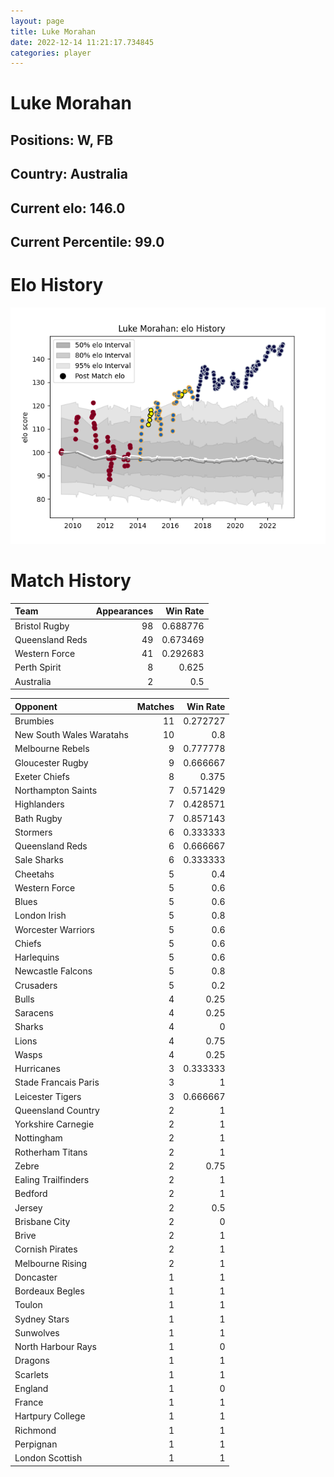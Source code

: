 ```yaml
---  
layout: page  
title: Luke Morahan  
date: 2022-12-14 11:21:17.734845  
categories: player  
---
```

# Luke Morahan

## Positions: W, FB

## Country: Australia

## Current elo: 146.0

## Current Percentile: 99.0

# Elo History


![elo history](history_LukeMorahan.png)
# Match History


| Team            |   Appearances |   Win Rate |
|:----------------|--------------:|-----------:|
| Bristol Rugby   |            98 |   0.688776 |
| Queensland Reds |            49 |   0.673469 |
| Western Force   |            41 |   0.292683 |
| Perth Spirit    |             8 |   0.625    |
| Australia       |             2 |   0.5      |

| Opponent                 |   Matches |   Win Rate |
|:-------------------------|----------:|-----------:|
| Brumbies                 |        11 |   0.272727 |
| New South Wales Waratahs |        10 |   0.8      |
| Melbourne Rebels         |         9 |   0.777778 |
| Gloucester Rugby         |         9 |   0.666667 |
| Exeter Chiefs            |         8 |   0.375    |
| Northampton Saints       |         7 |   0.571429 |
| Highlanders              |         7 |   0.428571 |
| Bath Rugby               |         7 |   0.857143 |
| Stormers                 |         6 |   0.333333 |
| Queensland Reds          |         6 |   0.666667 |
| Sale Sharks              |         6 |   0.333333 |
| Cheetahs                 |         5 |   0.4      |
| Western Force            |         5 |   0.6      |
| Blues                    |         5 |   0.6      |
| London Irish             |         5 |   0.8      |
| Worcester Warriors       |         5 |   0.6      |
| Chiefs                   |         5 |   0.6      |
| Harlequins               |         5 |   0.6      |
| Newcastle Falcons        |         5 |   0.8      |
| Crusaders                |         5 |   0.2      |
| Bulls                    |         4 |   0.25     |
| Saracens                 |         4 |   0.25     |
| Sharks                   |         4 |   0        |
| Lions                    |         4 |   0.75     |
| Wasps                    |         4 |   0.25     |
| Hurricanes               |         3 |   0.333333 |
| Stade Francais Paris     |         3 |   1        |
| Leicester Tigers         |         3 |   0.666667 |
| Queensland Country       |         2 |   1        |
| Yorkshire Carnegie       |         2 |   1        |
| Nottingham               |         2 |   1        |
| Rotherham Titans         |         2 |   1        |
| Zebre                    |         2 |   0.75     |
| Ealing Trailfinders      |         2 |   1        |
| Bedford                  |         2 |   1        |
| Jersey                   |         2 |   0.5      |
| Brisbane City            |         2 |   0        |
| Brive                    |         2 |   1        |
| Cornish Pirates          |         2 |   1        |
| Melbourne Rising         |         2 |   1        |
| Doncaster                |         1 |   1        |
| Bordeaux Begles          |         1 |   1        |
| Toulon                   |         1 |   1        |
| Sydney Stars             |         1 |   1        |
| Sunwolves                |         1 |   1        |
| North Harbour Rays       |         1 |   0        |
| Dragons                  |         1 |   1        |
| Scarlets                 |         1 |   1        |
| England                  |         1 |   0        |
| France                   |         1 |   1        |
| Hartpury College         |         1 |   1        |
| Richmond                 |         1 |   1        |
| Perpignan                |         1 |   1        |
| London Scottish          |         1 |   1        |